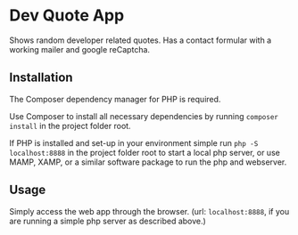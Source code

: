 # Dev Quote App
Shows random developer related quotes. Has a contact formular with a working
mailer and google reCaptcha.

## Installation
The Composer dependency manager for PHP is required.

Use Composer to install all necessary dependencies by running `composer install`
in the project folder root.

If PHP is installed and set-up in your environment simple run `php -S
localhost:8888` in the project folder root to start a local php server, or
use MAMP, XAMP, or a similar software package to run the php and webserver.

## Usage
Simply access the web app through the browser. (url: `localhost:8888`, if
you are running a simple php server as described above.)
